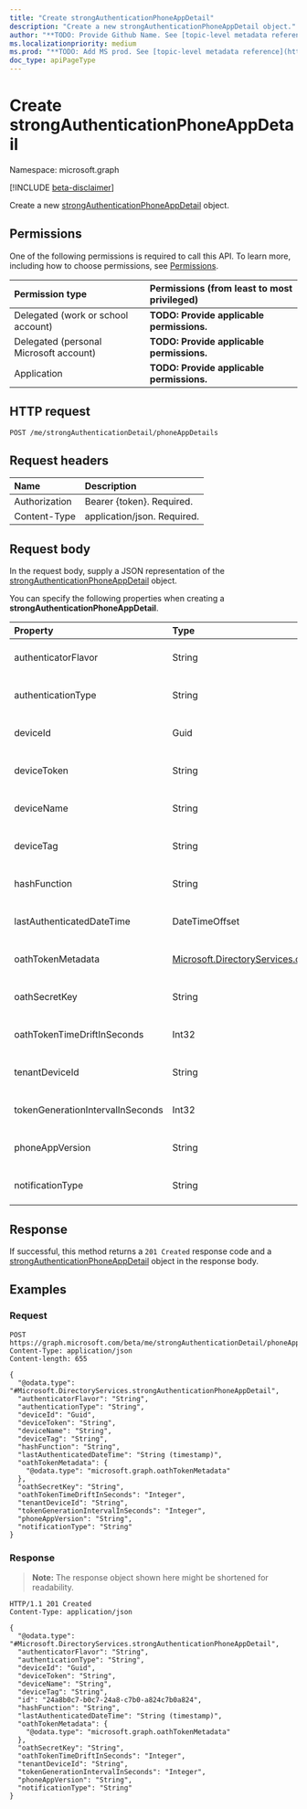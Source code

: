 ```yaml
---
title: "Create strongAuthenticationPhoneAppDetail"
description: "Create a new strongAuthenticationPhoneAppDetail object."
author: "**TODO: Provide Github Name. See [topic-level metadata reference](https://msgo.azurewebsites.net/add/document/guidelines/metadata.html#topic-level-metadata)**"
ms.localizationpriority: medium
ms.prod: "**TODO: Add MS prod. See [topic-level metadata reference](https://msgo.azurewebsites.net/add/document/guidelines/metadata.html#topic-level-metadata)**"
doc_type: apiPageType
---
```


# Create strongAuthenticationPhoneAppDetail
Namespace: microsoft.graph

[!INCLUDE [beta-disclaimer](../../includes/beta-disclaimer.md)]

Create a new [strongAuthenticationPhoneAppDetail](../resources/strongauthenticationphoneappdetail.md) object.

## Permissions
One of the following permissions is required to call this API. To learn more, including how to choose permissions, see [Permissions](/graph/permissions-reference).

|Permission type|Permissions (from least to most privileged)|
|:---|:---|
|Delegated (work or school account)|**TODO: Provide applicable permissions.**|
|Delegated (personal Microsoft account)|**TODO: Provide applicable permissions.**|
|Application|**TODO: Provide applicable permissions.**|

## HTTP request

<!-- {
  "blockType": "ignored"
}
-->
``` http
POST /me/strongAuthenticationDetail/phoneAppDetails
```

## Request headers
|Name|Description|
|:---|:---|
|Authorization|Bearer {token}. Required.|
|Content-Type|application/json. Required.|

## Request body
In the request body, supply a JSON representation of the [strongAuthenticationPhoneAppDetail](../resources/strongauthenticationphoneappdetail.md) object.

You can specify the following properties when creating a **strongAuthenticationPhoneAppDetail**.

|Property|Type|Description|
|:---|:---|:---|
|authenticatorFlavor|String|**TODO: Add Description** Optional.|
|authenticationType|String|**TODO: Add Description** Required.|
|deviceId|Guid|**TODO: Add Description** Optional.|
|deviceToken|String|**TODO: Add Description** Optional.|
|deviceName|String|**TODO: Add Description** Optional.|
|deviceTag|String|**TODO: Add Description** Optional.|
|hashFunction|String|**TODO: Add Description** Optional.|
|lastAuthenticatedDateTime|DateTimeOffset|**TODO: Add Description** Optional.|
|oathTokenMetadata|[Microsoft.DirectoryServices.oathTokenMetadata](../resources/oathtokenmetadata.md)|**TODO: Add Description** Optional.|
|oathSecretKey|String|**TODO: Add Description** Optional.|
|oathTokenTimeDriftInSeconds|Int32|**TODO: Add Description** Required.|
|tenantDeviceId|String|**TODO: Add Description** Optional.|
|tokenGenerationIntervalInSeconds|Int32|**TODO: Add Description** Optional.|
|phoneAppVersion|String|**TODO: Add Description** Optional.|
|notificationType|String|**TODO: Add Description** Optional.|



## Response

If successful, this method returns a `201 Created` response code and a [strongAuthenticationPhoneAppDetail](../resources/strongauthenticationphoneappdetail.md) object in the response body.

## Examples

### Request
<!-- {
  "blockType": "request",
  "name": "create_strongauthenticationphoneappdetail_from_"
}
-->
``` http
POST https://graph.microsoft.com/beta/me/strongAuthenticationDetail/phoneAppDetails
Content-Type: application/json
Content-length: 655

{
  "@odata.type": "#Microsoft.DirectoryServices.strongAuthenticationPhoneAppDetail",
  "authenticatorFlavor": "String",
  "authenticationType": "String",
  "deviceId": "Guid",
  "deviceToken": "String",
  "deviceName": "String",
  "deviceTag": "String",
  "hashFunction": "String",
  "lastAuthenticatedDateTime": "String (timestamp)",
  "oathTokenMetadata": {
    "@odata.type": "microsoft.graph.oathTokenMetadata"
  },
  "oathSecretKey": "String",
  "oathTokenTimeDriftInSeconds": "Integer",
  "tenantDeviceId": "String",
  "tokenGenerationIntervalInSeconds": "Integer",
  "phoneAppVersion": "String",
  "notificationType": "String"
}
```


### Response
>**Note:** The response object shown here might be shortened for readability.
<!-- {
  "blockType": "response",
  "truncated": true,
  "@odata.type": "Microsoft.DirectoryServices.strongAuthenticationPhoneAppDetail"
}
-->
``` http
HTTP/1.1 201 Created
Content-Type: application/json

{
  "@odata.type": "#Microsoft.DirectoryServices.strongAuthenticationPhoneAppDetail",
  "authenticatorFlavor": "String",
  "authenticationType": "String",
  "deviceId": "Guid",
  "deviceToken": "String",
  "deviceName": "String",
  "deviceTag": "String",
  "id": "24a8b0c7-b0c7-24a8-c7b0-a824c7b0a824",
  "hashFunction": "String",
  "lastAuthenticatedDateTime": "String (timestamp)",
  "oathTokenMetadata": {
    "@odata.type": "microsoft.graph.oathTokenMetadata"
  },
  "oathSecretKey": "String",
  "oathTokenTimeDriftInSeconds": "Integer",
  "tenantDeviceId": "String",
  "tokenGenerationIntervalInSeconds": "Integer",
  "phoneAppVersion": "String",
  "notificationType": "String"
}
```

